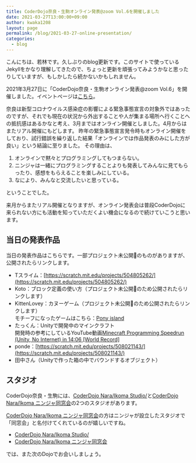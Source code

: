 ```yaml
---
title: CoderDojo奈良・生駒オンライン発表@zoom Vol.6を開催しました
date: 2021-03-27T13:00:00+09:00
author: kwaka1208
layout: page
permalink: /blog/2021-03-27-online-presentation/
categories:
  - blog
---
```

こんにちは、若林です。久しぶりのblog更新です。このサイトで使っているJekyllをかなり理解してきたので、ちょっと更新を頑張ってみようかなと思ったりしていますが、もしかしたら続かないかもしれません。

2021年3月27日に「CoderDojo奈良・生駒オンライン発表@zoom Vol.6」を開催しました。イベントページは[こちら](https://coderdojo-nara-ikoma.connpass.com/event/206842/)。

奈良は新型コロナウイルス感染症の影響による緊急事態宣言の対象外ではあったのですが、それでも現在の状況から外出することや人が集まる場所へ行くことへの抵抗感はあるかなと考え、3月まではオンライン開催としました。4月からはまたリアル開催にもどします。
昨年の緊急事態宣言発令時もオンライン開催をしており、試行錯誤を繰り返した結果「オンラインでは作品発表のみにした方が良い」という結論に至りました。
その理由は、
1. オンラインで黙々とプログラミングしてもつまらない。
2. ニンジャは一緒にプログラミングすることよりも発表してみんなに見てもらったり、感想をもらえることを楽しみにしている。
3. なにより、みんなと交流したいと思っている。

ということでした。

来月からまたリアル開催となりますが、オンライン発表会は普段CoderDojoに来られない方にも活動を知っていただくよい機会になるので続けていこうと思います。

## 当日の発表作品
当日の発表作品はこちらです。一部プロジェクト未公開のものがありますが、公開されたらリンクします。

- Tスライム：[https://scratch.mit.edu/projects/504805262/](https://scratch.mit.edu/projects/504805262/)
- Koto：ブロック定義の使い方（プロジェクト未公開のため公開されたらリンクします）
- KittenLovey：カヌーゲーム（プロジェクト未公開のため公開されたらリンクします）  
モチーフになったゲームはこちら：[Pony island](https://store.steampowered.com/app/405640/Pony_Island/?l=japanese)
- たっくん：Unityで開発中のマインクラフト  
開発時の参考にしているYouTube動画[Minecraft Programming Speedrun (Unity, No Internet) in 14:06 [World Record]](https://www.youtube.com/watch?v=jkDKGZqAIGc)
- ponde：[https://scratch.mit.edu/projects/508021143/](https://scratch.mit.edu/projects/508021143/)
- 田中さん（Unityで作った箱の中でバウンドするオブジェクト）

## スタジオ
CoderDojo奈良・生駒には、[CoderDojo Nara/Ikoma Studio/](https://scratch.mit.edu/studios/522153/)と[CoderDojo Nara/Ikoma ニンジャ同窓会](https://scratch.mit.edu/studios/28573078/)の2つのスタジオがあります。

[CoderDojo Nara/Ikoma ニンジャ同窓会](https://scratch.mit.edu/studios/28573078/)の方はニンジャが設立したスタジオで「同窓会」と名付けてくれているのが嬉しいですね。

- [CoderDojo Nara/Ikoma Studio/](https://scratch.mit.edu/studios/522153/)
- [CoderDojo Nara/Ikoma ニンジャ同窓会](https://scratch.mit.edu/studios/28573078/)

では、また次のDojoでお会いしましょう。